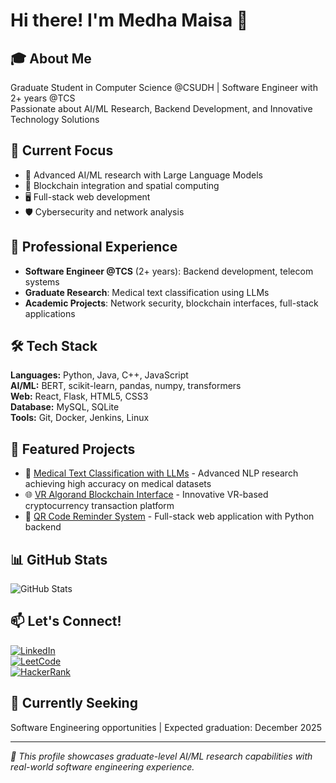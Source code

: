 # Hi there! I'm Medha Maisa 👋

## 🎓 About Me
Graduate Student in Computer Science @CSUDH | Software Engineer with 2+ years @TCS  
Passionate about AI/ML Research, Backend Development, and Innovative Technology Solutions

## 🔬 Current Focus
- 🧠 Advanced AI/ML research with Large Language Models
- 🔗 Blockchain integration and spatial computing
- 🖥️ Full-stack web development
- 🛡️ Cybersecurity and network analysis

## 💼 Professional Experience
- **Software Engineer @TCS** (2+ years): Backend development, telecom systems
- **Graduate Research**: Medical text classification using LLMs  
- **Academic Projects**: Network security, blockchain interfaces, full-stack applications

## 🛠️ Tech Stack
**Languages:** Python, Java, C++, JavaScript  
**AI/ML:** BERT, scikit-learn, pandas, numpy, transformers  
**Web:** React, Flask, HTML5, CSS3  
**Database:** MySQL, SQLite  
**Tools:** Git, Docker, Jenkins, Linux  

## 🚀 Featured Projects
- 🔬 [Medical Text Classification with LLMs](https://github.com/mmaisa1/Medical-Text-Classification-LLMs) - Advanced NLP research achieving high accuracy on medical datasets
- 🌐 [VR Algorand Blockchain Interface](https://github.com/mmaisa1/VR_Algorand_Project) - Innovative VR-based cryptocurrency transaction platform  
- 📱 [QR Code Reminder System](https://github.com/mmaisa1/Qr-reminder-project) - Full-stack web application with Python backend

## 📊 GitHub Stats
![GitHub Stats](https://github-readme-stats.vercel.app/api?username=mmaisa1&show_icons=true&theme=radical)

## 📫 Let's Connect!
[![LinkedIn](https://img.shields.io/badge/LinkedIn-blue?logo=linkedin)](https://linkedin.com/in/maisa-medha)  
[![LeetCode](https://img.shields.io/badge/LeetCode-orange?logo=leetcode)](https://leetcode.com/u/MedhaMaisa/)  
[![HackerRank](https://img.shields.io/badge/HackerRank-green?logo=hackerrank)](https://www.hackerrank.com/profile/Medha_Maisa)

## 🎯 Currently Seeking
Software Engineering opportunities | Expected graduation: December 2025

---
*🔬 This profile showcases graduate-level AI/ML research capabilities with real-world software engineering experience.*
